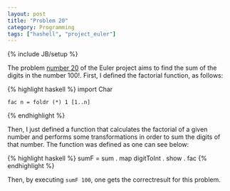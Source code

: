 ```yaml
---
layout: post
title: "Problem 20"
category: Programming
tags: ["hashell", "project_euler"]
---
```

{% include JB/setup %}

The problem [number 20](http://projecteuler.net/index.php?section=problems&id=20) of the Euler
project aims to find the sum of the digits in the number 100!. First, I
defined the factorial function, as follows:

{% highlight haskell %}
    import Char

    fac n = foldr (*) 1 [1..n]
{% endhighlight %}

Then, I just defined a function that calculates the factorial of a
given number and performs some transformations in order to sum the digits of
that number. The function was defined as one can see below:

{% highlight haskell %}
    sumF = sum . map digitToInt . show . fac
{% endhighlight %}

Then, by executing `sumF 100`, one gets the correctresult for this problem.

